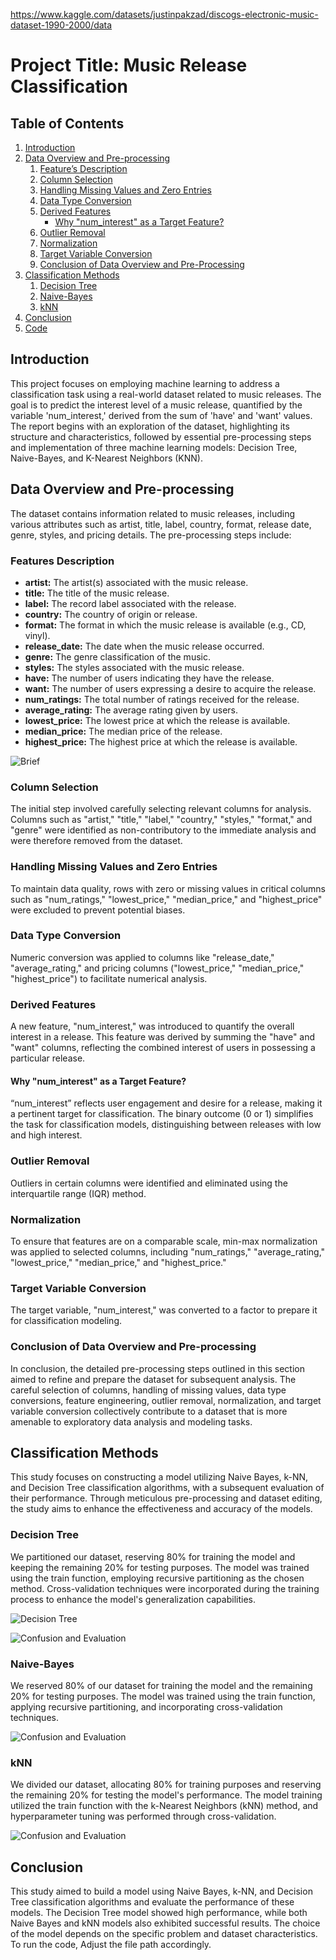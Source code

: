 https://www.kaggle.com/datasets/justinpakzad/discogs-electronic-music-dataset-1990-2000/data
# Project Title: Music Release Classification

## Table of Contents

1. [Introduction](#introduction)
2. [Data Overview and Pre-processing](#data-overview-and-pre-processing)
   1. [Feature’s Description](#features-description)
   2. [Column Selection](#column-selection)
   3. [Handling Missing Values and Zero Entries](#handling-missing-values-and-zero-entries)
   4. [Data Type Conversion](#data-type-conversion)
   5. [Derived Features](#derived-features)
      - [Why "num_interest" as a Target Feature?](#why-num_interest-as-a-target-feature)
   6. [Outlier Removal](#outlier-removal)
   7. [Normalization](#normalization)
   8. [Target Variable Conversion](#target-variable-conversion)
   9. [Conclusion of Data Overview and Pre-Processing](#conclusion-of-data-overview-and-pre-processing)
3. [Classification Methods](#classification-methods)
   1. [Decision Tree](#decision-tree)
   2. [Naive-Bayes](#naive-bayes)
   3. [kNN](#knn)
4. [Conclusion](#conclusion)
5. [Code](#code)

## Introduction
This project focuses on employing machine learning to address a classification task using a real-world dataset related to music releases. The goal is to predict the interest level of a music release, quantified by the variable 'num_interest,' derived from the sum of 'have' and 'want' values. The report begins with an exploration of the dataset, highlighting its structure and characteristics, followed by essential pre-processing steps and implementation of three machine learning models: Decision Tree, Naive-Bayes, and K-Nearest Neighbors (KNN).

## Data Overview and Pre-processing

The dataset contains information related to music releases, including various attributes such as artist, title, label, country, format, release date, genre, styles, and pricing details. The pre-processing steps include:

### Features Description

- **artist:** The artist(s) associated with the music release.
- **title:** The title of the music release.
- **label:** The record label associated with the release.
- **country:** The country of origin or release.
- **format:** The format in which the music release is available (e.g., CD, vinyl).
- **release_date:** The date when the music release occurred.
- **genre:** The genre classification of the music.
- **styles:** The styles associated with the music release.
- **have:** The number of users indicating they have the release.
- **want:** The number of users expressing a desire to acquire the release.
- **num_ratings:** The total number of ratings received for the release.
- **average_rating:** The average rating given by users.
- **lowest_price:** The lowest price at which the release is available.
- **median_price:** The median price of the release.
- **highest_price:** The highest price at which the release is available.

![Brief](brief.png)

### Column Selection

The initial step involved carefully selecting relevant columns for analysis. Columns such as "artist," "title," "label," "country," "styles," "format," and "genre" were identified as non-contributory to the immediate analysis and were therefore removed from the dataset.

### Handling Missing Values and Zero Entries

To maintain data quality, rows with zero or missing values in critical columns such as "num_ratings," "lowest_price," "median_price," and "highest_price" were excluded to prevent potential biases.

### Data Type Conversion

Numeric conversion was applied to columns like "release_date," "average_rating," and pricing columns ("lowest_price," "median_price," "highest_price") to facilitate numerical analysis.

### Derived Features

A new feature, "num_interest," was introduced to quantify the overall interest in a release. This feature was derived by summing the "have" and "want" columns, reflecting the combined interest of users in possessing a particular release.

#### Why "num_interest" as a Target Feature?

“num_interest” reflects user engagement and desire for a release, making it a pertinent target for classification. The binary outcome (0 or 1) simplifies the task for classification models, distinguishing between releases with low and high interest.

### Outlier Removal

Outliers in certain columns were identified and eliminated using the interquartile range (IQR) method.

### Normalization

To ensure that features are on a comparable scale, min-max normalization was applied to selected columns, including "num_ratings," "average_rating," "lowest_price," "median_price," and "highest_price."

### Target Variable Conversion

The target variable, "num_interest," was converted to a factor to prepare it for classification modeling.

### Conclusion of Data Overview and Pre-processing

In conclusion, the detailed pre-processing steps outlined in this section aimed to refine and prepare the dataset for subsequent analysis. The careful selection of columns, handling of missing values, data type conversions, feature engineering, outlier removal, normalization, and target variable conversion collectively contribute to a dataset that is more amenable to exploratory data analysis and modeling tasks.

## Classification Methods

This study focuses on constructing a model utilizing Naive Bayes, k-NN, and Decision Tree classification algorithms, with a subsequent evaluation of their performance. Through meticulous pre-processing and dataset editing, the study aims to enhance the effectiveness and accuracy of the models.

### Decision Tree

We partitioned our dataset, reserving 80% for training the model and keeping the remaining 20% for testing purposes. The model was trained using the train function, employing recursive partitioning as the chosen method. Cross-validation techniques were incorporated during the training process to enhance the model's generalization capabilities.

![Decision Tree](dtt.png)

![Confusion and Evaluation](dt.png)

### Naive-Bayes

We reserved 80% of our dataset for training the model and the remaining 20% for testing purposes. The model was trained using the train function, applying recursive partitioning, and incorporating cross-validation techniques.

![Confusion and Evaluation](nb.png)

### kNN

We divided our dataset, allocating 80% for training purposes and reserving the remaining 20% for testing the model's performance. The model training utilized the train function with the k-Nearest Neighbors (kNN) method, and hyperparameter tuning was performed through cross-validation.

![Confusion and Evaluation](knn.png)


## Conclusion

This study aimed to build a model using Naive Bayes, k-NN, and Decision Tree classification algorithms and evaluate the performance of these models. The Decision Tree model showed high performance, while both Naive Bayes and kNN models also exhibited successful results. The choice of the model depends on the specific problem and dataset characteristics.
To run the code, Adjust the file path accordingly.
